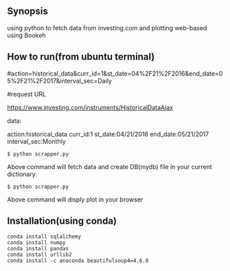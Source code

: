## Synopsis

using python to fetch data from investing.com and plotting web-based using Bookeh 

## How to run(from ubuntu terminal)

#action=historical_data&curr_id=1&st_date=04%2F21%2F2016&end_date=05%2F21%2F2017&interval_sec=Daily

#request URL

https://www.investing.com/instruments/HistoricalDataAjax

data:

action:historical_data
curr_id:1
st_date:04/21/2016
end_date:05/21/2017
interval_sec:Monthly

```
$ python scrapper.py
```
Above command will fetch data and create DB(mydb) file in your current dictionary.  

```
$ python scrapper.py
```
Above command will disply plot in your browser

## Installation(using conda)
```
conda install sqlalchemy
conda install numpy
conda install pandas
conda install urllib2
conda install -c anaconda beautifulsoup4=4.6.0
```
